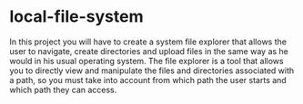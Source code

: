 # local-file-system
In this project you will have to create a system file explorer that allows the user to navigate, create directories and upload files in the same way as he would in his usual operating system. The file explorer is a tool that allows you to directly view and manipulate the files and directories associated with a path, so you must take into account from which path the user starts and which path they can access.
